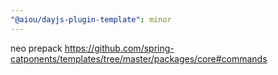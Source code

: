 ```yaml
---
"@aiou/dayjs-plugin-template": minor
---
```


neo prepack https://github.com/spring-catponents/templates/tree/master/packages/core#commands
